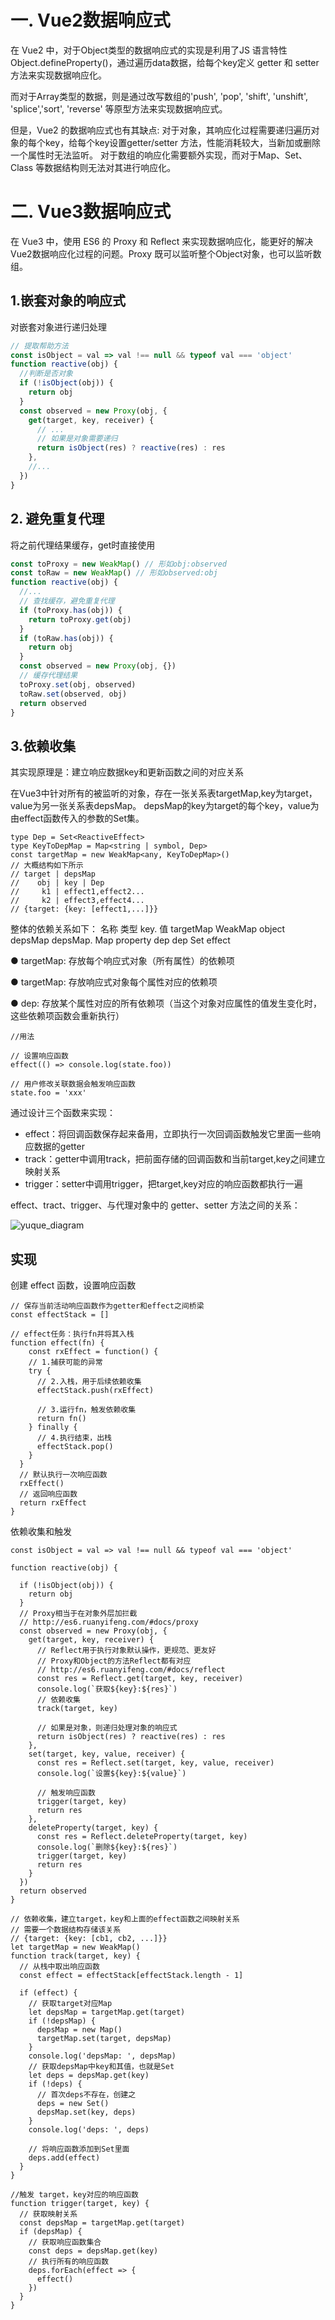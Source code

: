 # 一. Vue2数据响应式
在 Vue2 中，对于Object类型的数据响应式的实现是利用了JS 语言特性 Object.defineProperty()，通过遍历data数据，给每个key定义 getter 和 setter 方法来实现数据响应化。

而对于Array类型的数据，则是通过改写数组的'push', 'pop', 'shift', 'unshift', 'splice','sort', 'reverse' 等原型方法来实现数据响应式。

但是，Vue2 的数据响应式也有其缺点:
对于对象，其响应化过程需要递归遍历对象的每个key，给每个key设置getter/setter 方法，性能消耗较大，当新加或删除一个属性时无法监听。
对于数组的响应化需要额外实现，而对于Map、Set、Class 等数据结构则无法对其进行响应化。

# 二. Vue3数据响应式
在 Vue3 中，使用 ES6 的 Proxy 和 Reflect 来实现数据响应化，能更好的解决Vue2数据响应化过程的问题。Proxy 既可以监听整个Object对象，也可以监听数组。

## 1.嵌套对象的响应式
对嵌套对象进行递归处理
```javascript
// 提取帮助方法
const isObject = val => val !== null && typeof val === 'object'
function reactive(obj) {
  //判断是否对象
  if (!isObject(obj)) {
    return obj
  }
  const observed = new Proxy(obj, {
    get(target, key, receiver) {
      // ...
      // 如果是对象需要递归
      return isObject(res) ? reactive(res) : res
    },
    //...
  })
}
```

## 2. 避免重复代理
将之前代理结果缓存，get时直接使用
```javascript
const toProxy = new WeakMap() // 形如obj:observed
const toRaw = new WeakMap() // 形如observed:obj
function reactive(obj) {
  //...
  // 查找缓存，避免重复代理
  if (toProxy.has(obj)) {
    return toProxy.get(obj)
  }
  if (toRaw.has(obj)) {
    return obj
  }
  const observed = new Proxy(obj, {})
  // 缓存代理结果
  toProxy.set(obj, observed)
  toRaw.set(observed, obj)
  return observed
}
```
## 3.依赖收集
其实现原理是：建立响应数据key和更新函数之间的对应关系

在Vue3中针对所有的被监听的对象，存在一张关系表targetMap,key为target，value为另一张关系表depsMap。
depsMap的key为target的每个key，value为由effect函数传入的参数的Set集。
```
type Dep = Set<ReactiveEffect>
type KeyToDepMap = Map<string | symbol, Dep>
const targetMap = new WeakMap<any, KeyToDepMap>()
// 大概结构如下所示
// target | depsMap
//    obj | key | Dep
//     k1 | effect1,effect2...
//     k2 | effect3,effect4...
// {target: {key: [effect1,...]}}
```
整体的依赖关系如下：
名称	      类型	       key.    	    值
targetMap	 WeakMap	 object	      depsMap
depsMap.   Map	     property	    dep
dep	       Set		                effect

● targetMap: 存放每个响应式对象（所有属性）的依赖项

● targetMap: 存放响应式对象每个属性对应的依赖项

● dep: 存放某个属性对应的所有依赖项（当这个对象对应属性的值发生变化时，这些依赖项函数会重新执行）

```
//用法

// 设置响应函数
effect(() => console.log(state.foo))

// 用户修改关联数据会触发响应函数
state.foo = 'xxx'
```
通过设计三个函数来实现：
* effect：将回调函数保存起来备用，立即执行一次回调函数触发它里面一些响应数据的getter 
* track：getter中调用track，把前面存储的回调函数和当前target,key之间建立映射关系
* trigger：setter中调用trigger，把target,key对应的响应函数都执行一遍

effect、tract、trigger、与代理对象中的 getter、setter 方法之间的关系：

![yuque_diagram](https://user-images.githubusercontent.com/15389512/137591559-9c447e1b-06b0-4263-ab5c-b3dbd630d067.jpg)

## 实现
创建 effect 函数，设置响应函数
```
// 保存当前活动响应函数作为getter和effect之间桥梁
const effectStack = []

// effect任务：执行fn并将其入栈
function effect(fn) {
	const rxEffect = function() {
    // 1.捕获可能的异常
    try {
      // 2.入栈，用于后续依赖收集
      effectStack.push(rxEffect)

      // 3.运行fn，触发依赖收集
      return fn()
    } finally {
      // 4.执行结束，出栈
      effectStack.pop()
    }
  }
  // 默认执行一次响应函数
  rxEffect()
  // 返回响应函数
  return rxEffect
}
```

依赖收集和触发
```
const isObject = val => val !== null && typeof val === 'object'

function reactive(obj) {
  
  if (!isObject(obj)) {
    return obj
  }
  // Proxy相当于在对象外层加拦截
  // http://es6.ruanyifeng.com/#docs/proxy
  const observed = new Proxy(obj, {
    get(target, key, receiver) {
      // Reflect用于执行对象默认操作，更规范、更友好
      // Proxy和Object的方法Reflect都有对应
      // http://es6.ruanyifeng.com/#docs/reflect
      const res = Reflect.get(target, key, receiver)
      console.log(`获取${key}:${res}`)
      // 依赖收集
      track(target, key)
      
      // 如果是对象，则递归处理对象的响应式
      return isObject(res) ? reactive(res) : res
    },
    set(target, key, value, receiver) {
      const res = Reflect.set(target, key, value, receiver)
      console.log(`设置${key}:${value}`)
      
      // 触发响应函数
      trigger(target, key)
      return res
    },
    deleteProperty(target, key) {
      const res = Reflect.deleteProperty(target, key)
      console.log(`删除${key}:${res}`)
      trigger(target, key)
      return res
    }
  })
  return observed
}

// 依赖收集，建立target，key和上面的effect函数之间映射关系
// 需要一个数据结构存储该关系
// {target: {key: [cb1, cb2, ...]}}
let targetMap = new WeakMap()
function track(target, key) {
  // 从栈中取出响应函数
  const effect = effectStack[effectStack.length - 1]

  if (effect) {
    // 获取target对应Map
    let depsMap = targetMap.get(target)
    if (!depsMap) {
      depsMap = new Map()
      targetMap.set(target, depsMap)
    }
    console.log('depsMap: ', depsMap)
    // 获取depsMap中key和其值，也就是Set
    let deps = depsMap.get(key)
    if (!deps) {
      // 首次deps不存在，创建之
      deps = new Set()
      depsMap.set(key, deps)
    }
    console.log('deps: ', deps)

    // 将响应函数添加到Set里面
    deps.add(effect)
  }
}

//触发 target，key对应的响应函数
function trigger(target, key) {
  // 获取映射关系
  const depsMap = targetMap.get(target)
  if (depsMap) {
    // 获取响应函数集合
    const deps = depsMap.get(key)
    // 执行所有的响应函数
    deps.forEach(effect => {
      effect()
    })
  }
}

```
